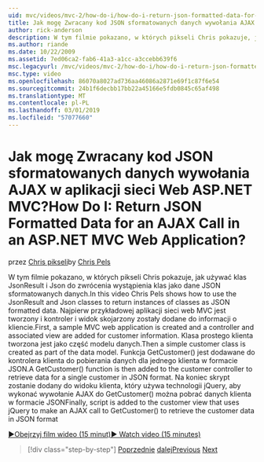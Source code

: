 ```yaml
---
uid: mvc/videos/mvc-2/how-do-i/how-do-i-return-json-formatted-data-for-an-ajax-call-in-an-aspnet-mvc-web-application
title: Jak mogę Zwracany kod JSON sformatowanych danych wywołania AJAX w aplikacji sieci Web ASP.NET MVC? | Microsoft Docs
author: rick-anderson
description: W tym filmie pokazano, w których pikseli Chris pokazuje, jak używać klas JsonResult i Json do zwrócenia wystąpienia klas jako dane JSON sformatowanych danych. Po pierwsze przykładowe MVC sieci web aplikacji...
ms.author: riande
ms.date: 10/22/2009
ms.assetid: 7ed06ca2-fab6-41a3-a1cc-a3ccebb639f6
msc.legacyurl: /mvc/videos/mvc-2/how-do-i/how-do-i-return-json-formatted-data-for-an-ajax-call-in-an-aspnet-mvc-web-application
msc.type: video
ms.openlocfilehash: 86070a8027ad736aa46086a2871e69f1c87f6e54
ms.sourcegitcommit: 24b1f6decbb17bb22a45166e5fdb0845c65af498
ms.translationtype: MT
ms.contentlocale: pl-PL
ms.lasthandoff: 03/01/2019
ms.locfileid: "57077660"
---
```

<a name="how-do-i-return-json-formatted-data-for-an-ajax-call-in-an-aspnet-mvc-web-application"></a><span data-ttu-id="90b31-105">Jak mogę Zwracany kod JSON sformatowanych danych wywołania AJAX w aplikacji sieci Web ASP.NET MVC?</span><span class="sxs-lookup"><span data-stu-id="90b31-105">How Do I: Return JSON Formatted Data for an AJAX Call in an ASP.NET MVC Web Application?</span></span>
====================
<span data-ttu-id="90b31-106">przez [Chris pikseli](https://twitter.com/chrispels)</span><span class="sxs-lookup"><span data-stu-id="90b31-106">by [Chris Pels](https://twitter.com/chrispels)</span></span>

<span data-ttu-id="90b31-107">W tym filmie pokazano, w których pikseli Chris pokazuje, jak używać klas JsonResult i Json do zwrócenia wystąpienia klas jako dane JSON sformatowanych danych.</span><span class="sxs-lookup"><span data-stu-id="90b31-107">In this video Chris Pels shows how to use the JsonResult and Json classes to return instances of classes as JSON formatted data.</span></span> <span data-ttu-id="90b31-108">Najpierw przykładowej aplikacji sieci web MVC jest tworzony i kontroler i widok skojarzony zostały dodane do informacji o kliencie.</span><span class="sxs-lookup"><span data-stu-id="90b31-108">First, a sample MVC web application is created and a controller and associated view are added for customer information.</span></span> <span data-ttu-id="90b31-109">Klasa prostego klienta tworzona jest jako część modelu danych.</span><span class="sxs-lookup"><span data-stu-id="90b31-109">Then a simple customer class is created as part of the data model.</span></span> <span data-ttu-id="90b31-110">Funkcja GetCustomer() jest dodawane do kontrolera klienta do pobierania danych dla jednego klienta w formacie JSON.</span><span class="sxs-lookup"><span data-stu-id="90b31-110">A GetCustomer() function is then added to the customer controller to retrieve data for a single customer in JSON format.</span></span> <span data-ttu-id="90b31-111">Na koniec skrypt zostanie dodany do widoku klienta, który używa technologii jQuery, aby wykonać wywołanie AJAX do GetCustomer() można pobrać danych klienta w formacie JSON</span><span class="sxs-lookup"><span data-stu-id="90b31-111">Finally, script is added to the customer view that uses jQuery to make an AJAX call to GetCustomer() to retrieve the customer data in JSON format</span></span>

[<span data-ttu-id="90b31-112">&#9654;Obejrzyj film wideo (15 minut)</span><span class="sxs-lookup"><span data-stu-id="90b31-112">&#9654; Watch video (15 minutes)</span></span>](https://channel9.msdn.com/Blogs/ASP-NET-Site-Videos/how-do-i-return-json-formatted-data-for-an-ajax-call-in-an-aspnet-mvc-web-application)

> [!div class="step-by-step"]
> <span data-ttu-id="90b31-113">[Poprzednie](aspnet-mvc-how-10-minute-technical-video-for-developers.md)
> [dalej](how-do-i-work-with-data-in-aspnet-mvc-partial-views.md)</span><span class="sxs-lookup"><span data-stu-id="90b31-113">[Previous](aspnet-mvc-how-10-minute-technical-video-for-developers.md)
[Next](how-do-i-work-with-data-in-aspnet-mvc-partial-views.md)</span></span>
